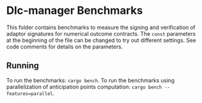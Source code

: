 # Dlc-manager Benchmarks

This folder contains benchmarks to measure the signing and verification of adaptor signatures for numerical outcome contracts.
The `const` parameters at the beginning of the file can be changed to try out different settings.
See code comments for details on the parameters.

## Running

To run the benchmarks: `cargo bench`.
To run the benchmarks using parallelization of anticipation points computation: `cargo bench --features=parallel`.
